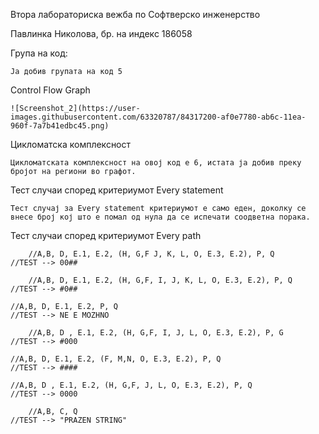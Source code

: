 Втора лабораториска вежба по Софтверско инженерство

Павлинка Николова, бр. на индекс 186058

Група на код:

	Ја добив групата на код 5

Control Flow Graph

	![Screenshot_2](https://user-images.githubusercontent.com/63320787/84317200-af0e7780-ab6c-11ea-960f-7a7b41edbc45.png)

Цикломатска комплексност

	Цикломатската комплексност на овој код е 6, истата ја добив преку бројот на региони во графот.

Тест случаи според критериумот Every statement

	Тест случај за Every statement критериумот е само еден, доколку се внесе број кој што е помал од нула да се испечати соодветна порака.

Тест случаи според критериумот Every path

        //A,B, D, E.1, E.2, (H, G,F J, K, L, O, E.3, E.2), P, Q
	//TEST --> 00##
      
        //A,B, D, E.1, E.2, (H, G,F, I, J, K, L, O, E.3, E.2), P, Q
	//TEST --> #0##
       
	//A,B, D, E.1, E.2, P, Q
	//TEST --> NE E MOZHNO

        //A,B, D , E.1, E.2, (H, G,F, I, J, L, O, E.3, E.2), P, G
	//TEST --> #000
        
	//A,B, D, E.1, E.2, (F, M,N, O, E.3, E.2), P, Q
	//TEST --> ####
       
	//A,B, D , E.1, E.2, (H, G,F, J, L, O, E.3, E.2), P, Q
	//TEST --> 0000
       
        //A,B, C, Q
	//TEST --> "PRAZEN STRING"


